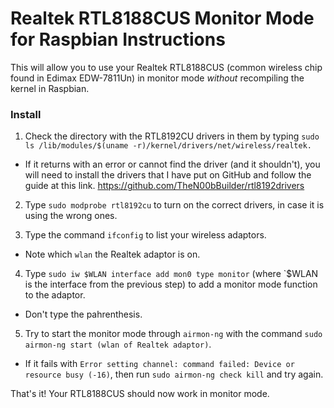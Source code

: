 # Realtek RTL8188CUS Monitor Mode for Raspbian Instructions

This will allow you to use your Realtek RTL8188CUS (common wireless chip
found in Edimax EDW-7811Un) in monitor mode _without_ recompiling the kernel in Raspbian.


### Install

1. Check the directory with the RTL8192CU drivers in them by typing `sudo ls /lib/modules/$(uname -r)/kernel/drivers/net/wireless/realtek.`
  * If it returns with an error or cannot find the driver (and it shouldn't), you will need to install the drivers that I have put on GitHub and follow the guide at this link. https://github.com/TheN00bBuilder/rtl8192drivers


2. Type `sudo modprobe rtl8192cu` to turn on the correct drivers, in case it is using the wrong ones.


3. Type the command `ifconfig` to list your wireless adaptors. 
  * Note which `wlan` the Realtek adaptor is on. 


4. Type `sudo iw $WLAN interface add mon0 type monitor` (where `$WLAN is the interface from the previous step) to add a monitor mode function to the adaptor. 
  * Don't type the pahrenthesis.


5. Try to start the monitor mode through `airmon-ng` with the command `sudo airmon-ng start (wlan of Realtek adaptor)`.
  * If it fails with `Error setting channel: command failed: Device or resource busy (-16)`, then run `sudo airmon-ng check kill` and try again.


That's it! Your RTL8188CUS should now work in monitor mode. 
